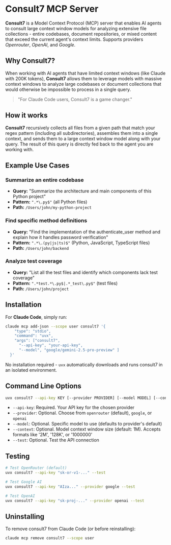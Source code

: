 # Consult7 MCP Server

**Consult7** is a Model Context Protocol (MCP) server that enables AI agents to consult large context window models for analyzing extensive file collections - entire codebases, document repositories, or mixed content that exceed the current agent's context limits. Supports providers *Openrouter*, *OpenAI*, and *Google*.

## Why Consult7?

When working with AI agents that have limited context windows (like Claude with 200K tokens), **Consult7** allows them to leverage models with massive context windows to analyze large codebases or document collections that would otherwise be impossible to process in a single query.

> "For Claude Code users, Consult7 is a game changer."

## How it works

**Consult7** recursively collects all files from a given path that match your regex pattern (including all subdirectories), assembles them into a single context, and sends them to a large context window model along with your query. The result of this query is directly fed back to the agent you are working with.

## Example Use Cases

### Summarize an entire codebase
* **Query:** "Summarize the architecture and main components of this Python project"
* **Pattern:** `".*\.py$"` (all Python files)
* **Path:** `/Users/john/my-python-project`

### Find specific method definitions

* **Query:** "Find the implementation of the authenticate_user method and explain how it handles password verification"
* **Pattern:** `".*\.(py|js|ts)$"` (Python, JavaScript, TypeScript files)
* **Path:** `/Users/john/backend`

### Analyze test coverage
* **Query:** "List all the test files and identify which components lack test coverage"
* **Pattern:** `".*test.*\.py$|.*_test\.py$"` (test files)
* **Path:** `/Users/john/project`

## Installation

For **Claude Code**, simply run:

```bash
claude mcp add-json --scope user consult7 '{
    "type": "stdio",
    "command": "uvx",
    "args": ["consult7",
      "--api-key", "your-api-key",
      "--model", "google/gemini-2.5-pro-preview" ]
  }' 
```

No installation required - `uvx` automatically downloads and runs consult7 in an isolated environment.


## Command Line Options

```bash
uvx consult7 --api-key KEY [--provider PROVIDER] [--model MODEL] [--context TOKENS] [--test]
```

- `--api-key`: Required. Your API key for the chosen provider
- `--provider`: Optional. Choose from `openrouter` (default), `google`, or `openai`
- `--model`: Optional. Specific model to use (defaults to provider's default)
- `--context`: Optional. Model context window size (default: 1M). Accepts formats like '2M', '128K', or '1000000'
- `--test`: Optional. Test the API connection

## Testing

```bash
# Test OpenRouter (default)
uvx consult7 --api-key "sk-or-v1-..." --test

# Test Google AI
uvx consult7 --api-key "AIza..." --provider google --test

# Test OpenAI
uvx consult7 --api-key "sk-proj-..." --provider openai --test
```

## Uninstalling

To remove consult7 from Claude Code (or before reinstalling):

```bash
claude mcp remove consult7 --scope user
```

